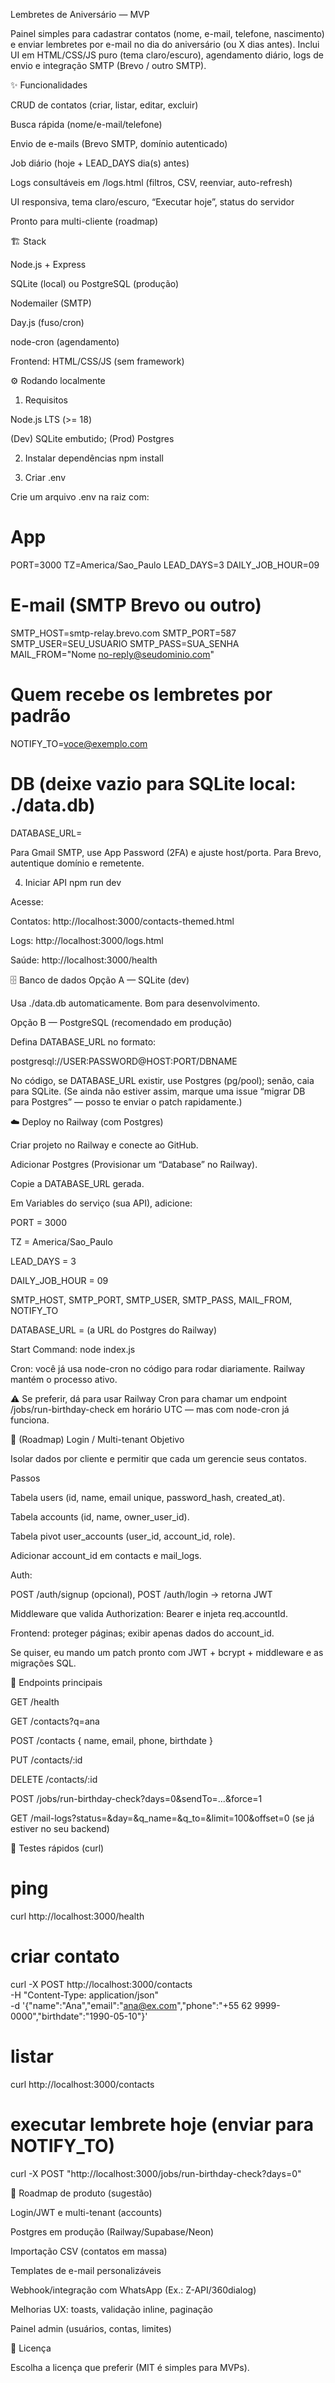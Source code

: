 Lembretes de Aniversário — MVP

Painel simples para cadastrar contatos (nome, e-mail, telefone, nascimento) e enviar lembretes por e-mail no dia do aniversário (ou X dias antes).
Inclui UI em HTML/CSS/JS puro (tema claro/escuro), agendamento diário, logs de envio e integração SMTP (Brevo / outro SMTP).

✨ Funcionalidades

CRUD de contatos (criar, listar, editar, excluir)

Busca rápida (nome/e-mail/telefone)

Envio de e-mails (Brevo SMTP, domínio autenticado)

Job diário (hoje + LEAD_DAYS dia(s) antes)

Logs consultáveis em /logs.html (filtros, CSV, reenviar, auto-refresh)

UI responsiva, tema claro/escuro, “Executar hoje”, status do servidor

Pronto para multi-cliente (roadmap)

🏗️ Stack

Node.js + Express

SQLite (local) ou PostgreSQL (produção)

Nodemailer (SMTP)

Day.js (fuso/cron)

node-cron (agendamento)

Frontend: HTML/CSS/JS (sem framework)

⚙️ Rodando localmente
1) Requisitos

Node.js LTS (>= 18)

(Dev) SQLite embutido; (Prod) Postgres

2) Instalar dependências
npm install

3) Criar .env

Crie um arquivo .env na raiz com:

# App
PORT=3000
TZ=America/Sao_Paulo
LEAD_DAYS=3
DAILY_JOB_HOUR=09

# E-mail (SMTP Brevo ou outro)
SMTP_HOST=smtp-relay.brevo.com
SMTP_PORT=587
SMTP_USER=SEU_USUARIO
SMTP_PASS=SUA_SENHA
MAIL_FROM="Nome <no-reply@seudominio.com>"

# Quem recebe os lembretes por padrão
NOTIFY_TO=voce@exemplo.com

# DB (deixe vazio para SQLite local: ./data.db)
DATABASE_URL=


Para Gmail SMTP, use App Password (2FA) e ajuste host/porta. Para Brevo, autentique domínio e remetente.

4) Iniciar API
npm run dev


Acesse:

Contatos: http://localhost:3000/contacts-themed.html

Logs: http://localhost:3000/logs.html

Saúde: http://localhost:3000/health

🗄️ Banco de dados
Opção A — SQLite (dev)

Usa ./data.db automaticamente. Bom para desenvolvimento.

Opção B — PostgreSQL (recomendado em produção)

Defina DATABASE_URL no formato:

postgresql://USER:PASSWORD@HOST:PORT/DBNAME


No código, se DATABASE_URL existir, use Postgres (pg/pool); senão, caia para SQLite. (Se ainda não estiver assim, marque uma issue “migrar DB para Postgres” — posso te enviar o patch rapidamente.)

☁️ Deploy no Railway (com Postgres)

Criar projeto no Railway e conecte ao GitHub.

Adicionar Postgres (Provisionar um “Database” no Railway).

Copie a DATABASE_URL gerada.

Em Variables do serviço (sua API), adicione:

PORT = 3000

TZ = America/Sao_Paulo

LEAD_DAYS = 3

DAILY_JOB_HOUR = 09

SMTP_HOST, SMTP_PORT, SMTP_USER, SMTP_PASS, MAIL_FROM, NOTIFY_TO

DATABASE_URL = (a URL do Postgres do Railway)

Start Command: node index.js

Cron: você já usa node-cron no código para rodar diariamente. Railway mantém o processo ativo.

⚠️ Se preferir, dá para usar Railway Cron para chamar um endpoint /jobs/run-birthday-check em horário UTC — mas com node-cron já funciona.

🔐 (Roadmap) Login / Multi-tenant
Objetivo

Isolar dados por cliente e permitir que cada um gerencie seus contatos.

Passos

Tabela users (id, name, email unique, password_hash, created_at).

Tabela accounts (id, name, owner_user_id).

Tabela pivot user_accounts (user_id, account_id, role).

Adicionar account_id em contacts e mail_logs.

Auth:

POST /auth/signup (opcional), POST /auth/login → retorna JWT

Middleware que valida Authorization: Bearer <token> e injeta req.accountId.

Frontend: proteger páginas; exibir apenas dados do account_id.

Se quiser, eu mando um patch pronto com JWT + bcrypt + middleware e as migrações SQL.

🔧 Endpoints principais

GET /health

GET /contacts?q=ana

POST /contacts { name, email, phone, birthdate }

PUT /contacts/:id

DELETE /contacts/:id

POST /jobs/run-birthday-check?days=0&sendTo=...&force=1

GET /mail-logs?status=&day=&q_name=&q_to=&limit=100&offset=0 (se já estiver no seu backend)

🧪 Testes rápidos (curl)
# ping
curl http://localhost:3000/health

# criar contato
curl -X POST http://localhost:3000/contacts \
  -H "Content-Type: application/json" \
  -d '{"name":"Ana","email":"ana@ex.com","phone":"+55 62 9999-0000","birthdate":"1990-05-10"}'

# listar
curl http://localhost:3000/contacts

# executar lembrete hoje (enviar para NOTIFY_TO)
curl -X POST "http://localhost:3000/jobs/run-birthday-check?days=0"

🧭 Roadmap de produto (sugestão)

 Login/JWT e multi-tenant (accounts)

 Postgres em produção (Railway/Supabase/Neon)

 Importação CSV (contatos em massa)

 Templates de e-mail personalizáveis

 Webhook/integração com WhatsApp (Ex.: Z-API/360dialog)

 Melhorias UX: toasts, validação inline, paginação

 Painel admin (usuários, contas, limites)

📄 Licença

Escolha a licença que preferir (MIT é simples para MVPs).